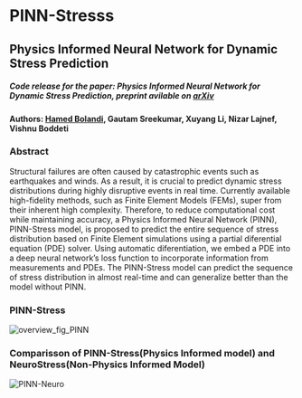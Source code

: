 # PINN-Stresss

## Physics Informed Neural Network for Dynamic Stress Prediction

##### Code release for the paper: Physics Informed Neural Network for Dynamic Stress Prediction, preprint avilable on [arXiv](https://arxiv.org/abs/2211.16190)

#### Authors: [Hamed Bolandi](https://bolandih.github.io/), Gautam Sreekumar, Xuyang Li, Nizar Lajnef, Vishnu Boddeti

### Abstract

 Structural failures are often caused by catastrophic events such as earthquakes and winds. As a result, it is crucial
to predict dynamic stress distributions during highly disruptive events in real time. Currently available high-fidelity
methods, such as Finite Element Models (FEMs), super from their inherent high complexity. Therefore, to reduce
computational cost while maintaining accuracy, a Physics Informed Neural Network (PINN), PINN-Stress model,
is proposed to predict the entire sequence of stress distribution based on Finite Element simulations using a partial
diferential equation (PDE) solver. Using automatic diferentiation, we embed a PDE into a deep neural network’s loss
function to incorporate information from measurements and PDEs. The PINN-Stress model can predict the sequence
of stress distribution in almost real-time and can generalize better than the model without PINN.


### PINN-Stress

![overview_fig_PINN](https://user-images.githubusercontent.com/78941477/234051535-3c2f4610-d4e6-4a0e-9634-2381f7cc268c.png)

###  Comparisson of PINN-Stress(Physics Informed model) and NeuroStress(Non-Physics Informed Model)

![PINN-Neuro](https://user-images.githubusercontent.com/78941477/234069024-e308fb28-b5a4-44ae-94c9-6192b099f7d9.png)





